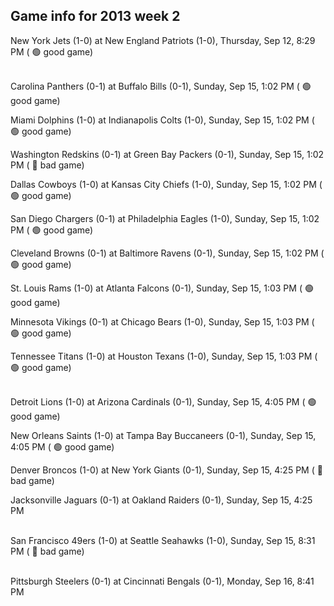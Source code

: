 ## Game info for 2013 week 2
New York Jets (1-0) at New England Patriots (1-0), Thursday, Sep 12, 8:29 PM (	:green_circle: good game)

<br/>Carolina Panthers (0-1) at Buffalo Bills (0-1), Sunday, Sep 15, 1:02 PM (	:green_circle: good game)

Miami Dolphins (1-0) at Indianapolis Colts (1-0), Sunday, Sep 15, 1:02 PM (	:green_circle: good game)

Washington Redskins (0-1) at Green Bay Packers (0-1), Sunday, Sep 15, 1:02 PM (	:red_circle: bad game)

Dallas Cowboys (1-0) at Kansas City Chiefs (1-0), Sunday, Sep 15, 1:02 PM (	:green_circle: good game)

San Diego Chargers (0-1) at Philadelphia Eagles (1-0), Sunday, Sep 15, 1:02 PM (	:green_circle: good game)

Cleveland Browns (0-1) at Baltimore Ravens (0-1), Sunday, Sep 15, 1:02 PM (	:green_circle: good game)

St. Louis Rams (1-0) at Atlanta Falcons (0-1), Sunday, Sep 15, 1:03 PM (	:green_circle: good game)

Minnesota Vikings (0-1) at Chicago Bears (1-0), Sunday, Sep 15, 1:03 PM (	:green_circle: good game)

Tennessee Titans (1-0) at Houston Texans (1-0), Sunday, Sep 15, 1:03 PM (	:green_circle: good game)

<br/>Detroit Lions (1-0) at Arizona Cardinals (0-1), Sunday, Sep 15, 4:05 PM (	:green_circle: good game)

New Orleans Saints (1-0) at Tampa Bay Buccaneers (0-1), Sunday, Sep 15, 4:05 PM (	:green_circle: good game)

Denver Broncos (1-0) at New York Giants (0-1), Sunday, Sep 15, 4:25 PM (	:red_circle: bad game)

Jacksonville Jaguars (0-1) at Oakland Raiders (0-1), Sunday, Sep 15, 4:25 PM

<br/>San Francisco 49ers (1-0) at Seattle Seahawks (1-0), Sunday, Sep 15, 8:31 PM (	:red_circle: bad game)

<br/>Pittsburgh Steelers (0-1) at Cincinnati Bengals (0-1), Monday, Sep 16, 8:41 PM


